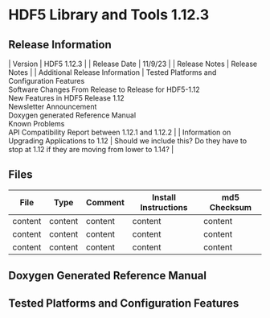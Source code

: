 # HDF5 Library and Tools 1.12.3

## Release Information

| Version | HDF5 1.12.3 |
| Release Date |  11/9/23 |
| Release Notes | Release Notes | 
| Additional Release Information | Tested Platforms and Configuration Features <br> Software Changes From Release to Release for HDF5-1.12 <br> New Features in HDF5 Release 1.12 <br> Newsletter Announcement <br> Doxygen generated Reference Manual <br> Known Problems <br> API Compatibility Report between 1.12.1 and 1.12.2  |
| Information on Upgrading Applications to 1.12 | Should we include this? Do they have to stop at 1.12 if they are moving from lower to 1.14? | 

## Files
  
| File | Type | Comment | Install Instructions | md5 Checksum |
| ---- | ---- | ---- | ---- | ---- | 
| content | content | content | content | content |
| content | content | content | content | content |
| content | content | content | content | content |

## Doxygen Generated Reference Manual         
    

## Tested Platforms and Configuration Features
        
